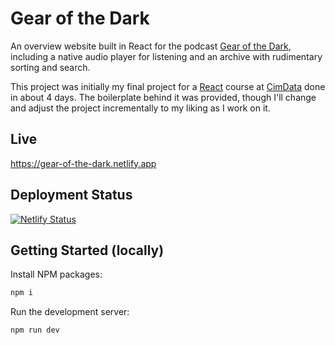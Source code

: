 # Gear of the Dark

An overview website built in React for the podcast [Gear of the Dark](https://gearofthedark.podigee.io/), including a native audio player for listening and an archive with rudimentary sorting and search.

This project was initially my final project for a [React](https://react.dev) course at [CimData](https://www.cimdata.de/weiterbildung/programmieren-mit-javascript-framework-react/) done in about 4 days. The boilerplate behind it was provided, though I'll change and adjust the project incrementally to my liking as I work on it.

## Live
https://gear-of-the-dark.netlify.app

## Deployment Status

[![Netlify Status](https://api.netlify.com/api/v1/badges/98dfa404-b571-49ef-b2ed-826d94d012d8/deploy-status)](https://app.netlify.com/sites/gear-of-the-dark/deploys)

## Getting Started (locally)

Install NPM packages:
```bash
npm i
```

Run the development server:

```bash
npm run dev
```
